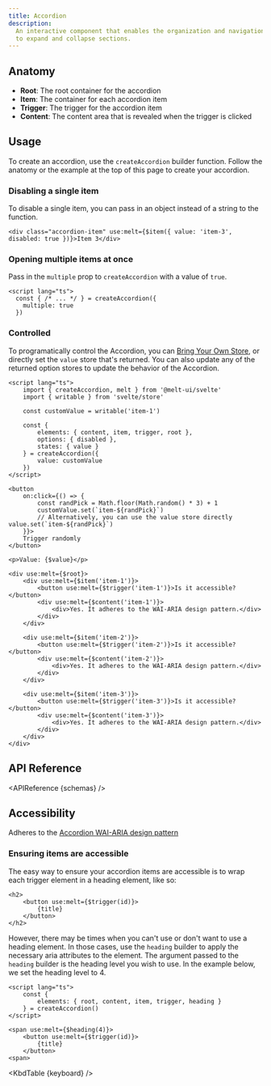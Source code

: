 ```yaml
---
title: Accordion
description:
  An interactive component that enables the organization and navigation of content by allowing users
  to expand and collapse sections.
---
```


<script>
    import { KbdTable, APIReference, Preview } from '$docs/components/index.js'
    export let schemas
    export let keyboard
    export let snippets
    export let previews
</script>

## Anatomy

- **Root**: The root container for the accordion
- **Item**: The container for each accordion item
- **Trigger**: The trigger for the accordion item
- **Content**: The content area that is revealed when the trigger is clicked

## Usage

To create an accordion, use the `createAccordion` builder function. Follow the anatomy or the
example at the top of this page to create your accordion.

### Disabling a single item

To disable a single item, you can pass in an object instead of a string to the function.

```svelte /{ value: 'item-3', disabled: true }/#hi
<div class="accordion-item" use:melt={$item({ value: 'item-3', disabled: true })}>Item 3</div>
```

<Preview code={snippets.disabled}>
    <svelte:component this={previews.disabled} />
</Preview>

### Opening multiple items at once

Pass in the `multiple` prop to `createAccordion` with a value of `true`.

```svelte {3}
<script lang="ts">
  const { /* ... */ } = createAccordion({
    multiple: true
  })
```

<Preview code={snippets.multiple}>
    <svelte:component this={previews.multiple} />
</Preview>

### Controlled

To programatically control the Accordion, you can
[Bring Your Own Store](/docs/controlled#bring-your-own-store), or directly set the `value` store
that's returned. You can also update any of the returned option stores to update the behavior of the
Accordion.

```svelte {3,5,11,19}
<script lang="ts">
	import { createAccordion, melt } from '@melt-ui/svelte'
	import { writable } from 'svelte/store'

	const customValue = writable('item-1')

	const {
		elements: { content, item, trigger, root },
		options: { disabled },
		states: { value }
	} = createAccordion({
		value: customValue
	})
</script>

<button
	on:click={() => {
		const randPick = Math.floor(Math.random() * 3) + 1
		customValue.set(`item-${randPick}`)
		// Alternatively, you can use the value store directly value.set(`item-${randPick}`)
	}}>
	Trigger randomly
</button>

<p>Value: {$value}</p>

<div use:melt={$root}>
	<div use:melt={$item('item-1')}>
		<button use:melt={$trigger('item-1')}>Is it accessible?</button>
		<div use:melt={$content('item-1')}>
			<div>Yes. It adheres to the WAI-ARIA design pattern.</div>
		</div>
	</div>

	<div use:melt={$item('item-2')}>
		<button use:melt={$trigger('item-2')}>Is it accessible?</button>
		<div use:melt={$content('item-2')}>
			<div>Yes. It adheres to the WAI-ARIA design pattern.</div>
		</div>
	</div>

	<div use:melt={$item('item-3')}>
		<button use:melt={$trigger('item-3')}>Is it accessible?</button>
		<div use:melt={$content('item-3')}>
			<div>Yes. It adheres to the WAI-ARIA design pattern.</div>
		</div>
	</div>
</div>
```

## API Reference

<APIReference {schemas} />

## Accessibility

Adheres to the
[Accordion WAI-ARIA design pattern](https://www.w3.org/WAI/ARIA/apg/patterns/accordion/)

### Ensuring items are accessible

The easy way to ensure your accordion items are accessible is to wrap each trigger element in a
heading element, like so:

```svelte
<h2>
	<button use:melt={$trigger(id)}>
		{title}
	</button>
</h2>
```

However, there may be times when you can't use or don't want to use a heading element. In those
cases, use the `heading` builder to apply the necessary aria attributes to the element. The argument
passed to the `heading` builder is the heading level you wish to use. In the example below, we set
the heading level to 4.

```svelte /heading/#hi
<script lang="ts">
	const {
		elements: { root, content, item, trigger, heading }
	} = createAccordion()
</script>
```

```svelte {1}
<span use:melt={$heading(4)}>
    <button use:melt={$trigger(id)}>
        {title}
    </button>
<span>
```

<KbdTable {keyboard} />
